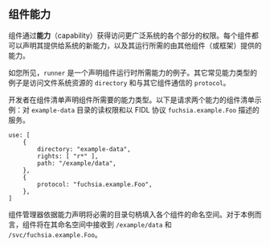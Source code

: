 <!-- ## Component capabilities -->
## 组件能力

<!-- Components obtain privileges to access various parts of the wider system
through **capabilities**. Each component can declare new capabilities that
they offer to the system and capabilities provided by other components
(or the framework) that they require to function. -->
组件通过**能力**（capability）获得访问更广泛系统的各个部分的权限。每个组件都可以声明其提供给系统的新能力，以及其运行所需的由其他组件（或框架）提供的能力。

<!-- As you just saw, `runner` is an example of a capability declaring the runtime
used by the component. Other examples of common capability types are
`directory` to access filesystem resources and `protocol` for communicating
with other components. -->
如您所见，`runner` 是一个声明组件运行时所需能力的例子。其它常见能力类型的例子是访问文件系统资源的 `directory` 和与其它组件通信的 `protocol`。

<!-- Developers declare the capability types required by the component using the
component manifest. Below is an example of a component manifest requesting
two capabilities: read access to an `example-data` directory and a service
described by the `fuchsia.example.Foo` FIDL protocol. -->
开发者在组件清单声明组件所需要的能力类型。以下是请求两个能力的组件清单示例：对 `example-data` 目录的读权限和以 FIDL 协议 `fuchsia.example.Foo` 描述的服务。

```json5
use: [
    {
        directory: "example-data",
        rights: [ "r*" ],
        path: "/example/data",
    },
    {
        protocol: "fuchsia.example.Foo",
    },
]
```

<!-- Component manager uses the capability declarations to populate each component's
namespace with the necessary directory handles. For this example, the component
would receive `/example/data` and `/svc/fuchsia.example.Foo` in their namespace. -->
组件管理器依据能力声明将必需的目录句柄填入各个组件的命名空间。对于本例而言，组件将在其命名空间中接收到 `/example/data` 和 `/svc/fuchsia.example.Foo`。

